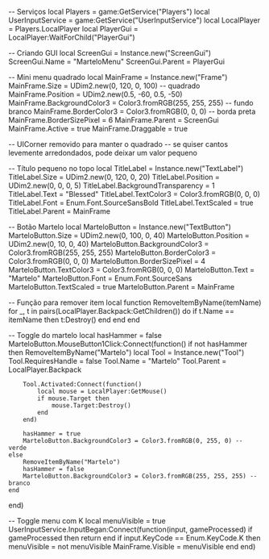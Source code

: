-- Serviços
local Players = game:GetService("Players")
local UserInputService = game:GetService("UserInputService")
local LocalPlayer = Players.LocalPlayer
local PlayerGui = LocalPlayer:WaitForChild("PlayerGui")

-- Criando GUI
local ScreenGui = Instance.new("ScreenGui")
ScreenGui.Name = "MarteloMenu"
ScreenGui.Parent = PlayerGui

-- Mini menu quadrado
local MainFrame = Instance.new("Frame")
MainFrame.Size = UDim2.new(0, 120, 0, 100) -- quadrado
MainFrame.Position = UDim2.new(0.5, -60, 0.5, -50)
MainFrame.BackgroundColor3 = Color3.fromRGB(255, 255, 255) -- fundo branco
MainFrame.BorderColor3 = Color3.fromRGB(0, 0, 0) -- borda preta
MainFrame.BorderSizePixel = 6
MainFrame.Parent = ScreenGui
MainFrame.Active = true
MainFrame.Draggable = true

-- UICorner removido para manter o quadrado
-- se quiser cantos levemente arredondados, pode deixar um valor pequeno

-- Título pequeno no topo
local TitleLabel = Instance.new("TextLabel")
TitleLabel.Size = UDim2.new(0, 120, 0, 20)
TitleLabel.Position = UDim2.new(0, 0, 0, 5)
TitleLabel.BackgroundTransparency = 1
TitleLabel.Text = "Blessed"
TitleLabel.TextColor3 = Color3.fromRGB(0, 0, 0)
TitleLabel.Font = Enum.Font.SourceSansBold
TitleLabel.TextScaled = true
TitleLabel.Parent = MainFrame

-- Botão Martelo
local MarteloButton = Instance.new("TextButton")
MarteloButton.Size = UDim2.new(0, 100, 0, 40)
MarteloButton.Position = UDim2.new(0, 10, 0, 40)
MarteloButton.BackgroundColor3 = Color3.fromRGB(255, 255, 255)
MarteloButton.BorderColor3 = Color3.fromRGB(0, 0, 0)
MarteloButton.BorderSizePixel = 4
MarteloButton.TextColor3 = Color3.fromRGB(0, 0, 0)
MarteloButton.Text = "Martelo"
MarteloButton.Font = Enum.Font.SourceSans
MarteloButton.TextScaled = true
MarteloButton.Parent = MainFrame

-- Função para remover item
local function RemoveItemByName(itemName)
    for _, t in pairs(LocalPlayer.Backpack:GetChildren()) do
        if t.Name == itemName then t:Destroy() end
    end
end

-- Toggle do martelo
local hasHammer = false
MarteloButton.MouseButton1Click:Connect(function()
    if not hasHammer then
        RemoveItemByName("Martelo")
        local Tool = Instance.new("Tool")
        Tool.RequiresHandle = false
        Tool.Name = "Martelo"
        Tool.Parent = LocalPlayer.Backpack

        Tool.Activated:Connect(function()
            local mouse = LocalPlayer:GetMouse()
            if mouse.Target then
                mouse.Target:Destroy()
            end
        end)

        hasHammer = true
        MarteloButton.BackgroundColor3 = Color3.fromRGB(0, 255, 0) -- verde
    else
        RemoveItemByName("Martelo")
        hasHammer = false
        MarteloButton.BackgroundColor3 = Color3.fromRGB(255, 255, 255) -- branco
    end
end)

-- Toggle menu com K
local menuVisible = true
UserInputService.InputBegan:Connect(function(input, gameProcessed)
    if gameProcessed then return end
    if input.KeyCode == Enum.KeyCode.K then
        menuVisible = not menuVisible
        MainFrame.Visible = menuVisible
    end
end)
